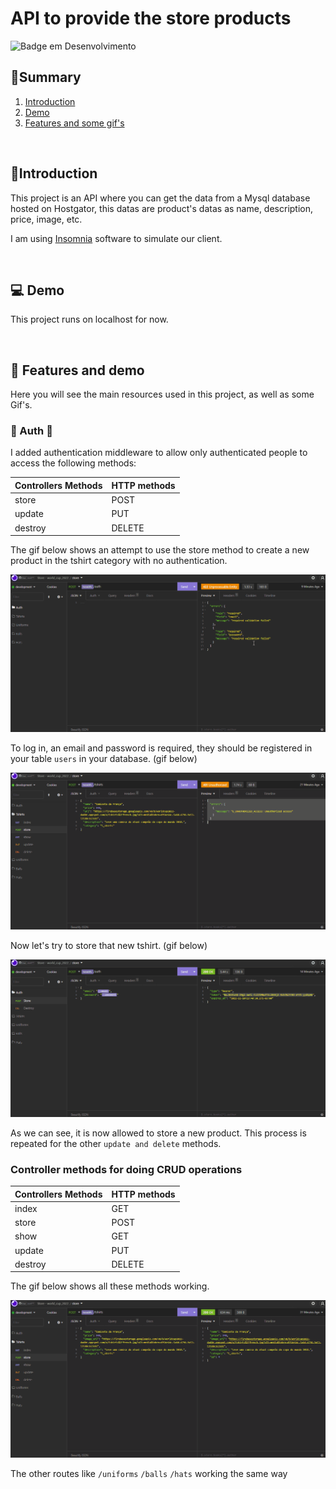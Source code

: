 # API to provide the store products

![Badge em Desenvolvimento](http://img.shields.io/static/v1?label=STATUS&message=DEVELOPING&color=GREEN&style=for-the-badge)

## :bookmark_tabs:Summary

1. [Introduction](#Introduction)
2. [Demo](#live-demo)
3. [Features and some gif's ](#features-and-demo)


</br>
<div id="Introduction">

## :page_facing_up:Introduction

This project is an API where you can get the data from a Mysql database hosted on Hostgator, this datas are product's datas as name, description, price, image, etc.

I am using [Insomnia](https://insomnia.rest/download) software to simulate our client.
</div>


</br>
<div id="live-demo">

## :computer: Demo
This project runs on localhost for now.

</div>

</br>
<div id="features-and-demo">

## :checkered_flag: Features and demo

Here you will see the main resources used in this project, as well as some Gif's.

### :closed_lock_with_key: Auth :key:
I added authentication middleware to allow only authenticated people to access the following methods:

| Controllers Methods  |  HTTP methods
|--- |--- 
| store | POST 
| update | PUT
| destroy | DELETE

The gif below shows an attempt to use the store method to create a new product in the tshirt category with no authentication.

<img src="github/store_attempt_tshirts_denied.gif" />
</br>

To log in, an email and password is required, they should be registered in your table ````users```` in your database. (gif below)

<img src="github/store_attempt_auth_success.gif" />
</br>

Now let's try to store that new tshirt. (gif below)

<img src="github/store_attempt_tshirts_success.gif" />
</br>

As we can see, it is now allowed to store a new product. This process is repeated for the other ````update and delete```` methods.
</br>

### Controller methods for doing  CRUD operations

| Controllers Methods  |  HTTP methods
|--- |--- 
| index | GET 
| store | POST 
| show | GET 
| update | PUT
| destroy | DELETE

The gif below shows all these methods working.

<img src="github/crud_operations.gif" />
</br>

The other routes like ````/uniforms```` ````/balls```` ````/hats```` working the same way
</div>